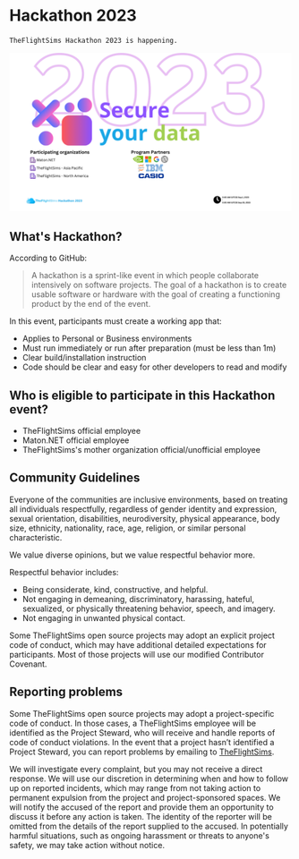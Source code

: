 # Hackathon 2023

```markdown
TheFlightSims Hackathon 2023 is happening.
```

![TheFlightSims Event](https://github.com/TheFlightSims/hackathon-2023/raw/main/banner.png?raw=true)

## What's Hackathon?

According to GitHub:

> A hackathon is a sprint-like event in which people collaborate intensively on software projects. The goal of a hackathon is to create usable software or hardware with the goal of creating a functioning product by the end of the event.

In this event, participants must create a working app that:

* Applies to Personal or Business environments
* Must run immediately or run after preparation (must be less than 1m)
* Clear build/installation instruction
* Code should be clear and easy for other developers to read and modify

## Who is eligible to participate in this Hackathon event?

* TheFlightSims official employee
* Maton.NET official employee
* TheFlightSims's mother organization official/unofficial employee

## Community Guidelines

Everyone of the communities are inclusive environments, based on treating
all individuals respectfully, regardless of
gender identity and expression, sexual orientation, disabilities,
neurodiversity, physical appearance, body size, ethnicity, nationality, race,
age, religion, or similar personal characteristic.

We value diverse opinions, but we value respectful behavior more.

Respectful behavior includes:

* Being considerate, kind, constructive, and helpful.
* Not engaging in demeaning, discriminatory, harassing, hateful, sexualized, or
  physically threatening behavior, speech, and imagery.
* Not engaging in unwanted physical contact.

Some TheFlightSims open source projects may adopt an explicit project code of
conduct, which may have additional detailed expectations for participants. Most
of those projects will use our modified Contributor Covenant.

## Reporting problems

Some TheFlightSims open source projects may adopt a project-specific code of conduct.
In those cases, a TheFlightSims employee will be identified as the Project Steward,
who will receive and handle reports of code of conduct violations. In the event
that a project hasn’t identified a Project Steward, you can report problems by
emailing to [TheFlightSims](mailto:theflightsims@gmail.com).

We will investigate every complaint, but you may not receive a direct response.
We will use our discretion in determining when and how to follow up on reported
incidents, which may range from not taking action to permanent expulsion from
the project and project-sponsored spaces. We will notify the accused of the
report and provide them an opportunity to discuss it before any action is
taken. The identity of the reporter will be omitted from the details of the
report supplied to the accused. In potentially harmful situations, such as
ongoing harassment or threats to anyone's safety, we may take action without
notice.
